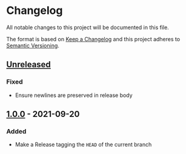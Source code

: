 # Changelog

All notable changes to this project will be documented in this file.

The format is based on [Keep a Changelog](https://keepachangelog.com/en/1.0.0/)
and this project adheres to [Semantic Versioning](https://semver.org/spec/v2.0.0.html).

## [Unreleased]
### Fixed
- Ensure newlines are preserved in release body

## [1.0.0] - 2021-09-20
### Added
- Make a Release tagging the `HEAD` of the current branch

[Unreleased]: https://github.com/cucumber-actions/versions/1.0.0...HEAD
[1.0.0]: https://github.com/cucumber-actions/versions/v0.0.0...1.0.0
